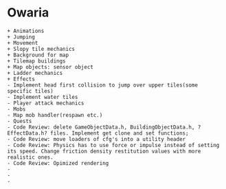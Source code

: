 # Owaria


	+ Animations
	+ Jumping
	+ Movement
	+ Slopy tile mechanics
	+ Background for map
	+ Tilemap buildings
	+ Map objects: sensor object
	+ Ladder mechanics
	+ Effects
	- Implement head first collision to jump over upper tiles(some specific tiles)
	- Implement water tiles
	- Player attack mechanics
	- Mobs
	- Map mob handler(respawn etc.)
	- Quests
	- Code Review: delete GameObjectData.h, BuildingObjectData.h, ?EffectData.h? files. Implement get clone and set functions;
	- Code Review: move loaders of cfg's into a utility header
	- Code Review: Physics has to use force or impulse instead of setting its speed. Change friction density restitution values with more realistic ones.
	- Code Review: Opimized rendering
	- 
	- 
	- 

